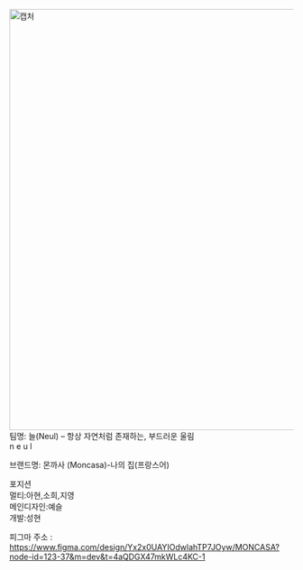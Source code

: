 <img width="1199" height="747" alt="캡처" src="https://github.com/user-attachments/assets/6e386291-5441-4ac8-9ecf-9e19c954ca7f" />팀명: 늘(Neul) – 항상 자연처럼 존재하는, 부드러운 울림<br>
      n e u l

브랜드명: 몬까사 (Moncasa)-나의 집(프랑스어)

포지션<br>
멀티:아현,소희,지영<br>
메인디자인:예슬<br>
개발:성현

피그마 주소 : https://www.figma.com/design/Yx2x0UAYIOdwlahTP7JOyw/MONCASA?node-id=123-37&m=dev&t=4aQDGX47mkWLc4KC-1
